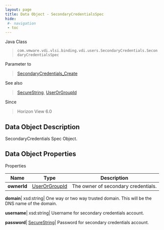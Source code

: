 ```yaml
---
layout: page
title: Data Object - SecondaryCredentialsSpec
hide:
 #- navigation
 - toc
---
```






Java Class  
> `com.vmware.vdi.vlsi.binding.vdi.users.SecondaryCredentials.SecondaryCredentialsSpec`

Parameter to  
> [SecondaryCredentials_Create](vdi.users.SecondaryCredentials.md#create)

See also  
> [SecureString](vdi.util.SecureString.md), [UserOrGroupId](vdi.entity.UserOrGroupId.md)

Since  
> Horizon View 6.0


## Data Object Description 

SecondaryCredentials Spec Object. 

## Data Object Properties

Properties

Name |  Type |  Description   
---|---|---  
**ownerId**| [UserOrGroupId](vdi.entity.UserOrGroupId.md)|  The owner of secondary credentials.   
  
**domain**|  xsd:string|  One way or two way trusted domain. This will be the DNS name of the domain.   
  
**username**|  xsd:string|  Username for secondary credentials account.   
  
**password**| [SecureString](vdi.util.SecureString.md)|  Password for secondary credentials account.   
  
  
  
   
  
  
